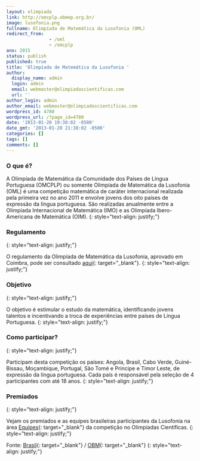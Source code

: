 ```yaml
---
layout: olimpiada 
link: http://omcplp.obmep.org.br/
image: lusofonia.png 
fullname: Olimpíada de Matemática da Lusofonia (OML) 
redirect_from: 
                - /oml
                - /omcplp
ano: 2015
status: publish
published: true
title: 'Olimpíada de Matemática da Lusofonia '
author:
  display_name: admin
  login: admin
  email: webmaster@olimpiadascientificas.com
  url: ''
author_login: admin
author_email: webmaster@olimpiadascientificas.com
wordpress_id: 4780
wordpress_url: /?page_id=4780
date: '2013-01-20 19:38:02 -0500'
date_gmt: '2013-01-20 21:38:02 -0500'
categories: []
tags: []
comments: []
---
```


### O que é?



A Olimpíada de Matemática da Comunidade dos Países de Língua Portuguesa (OMCPLP) ou somente Olimpíada de Matemática da Lusofonia (OML) é uma competição matemática de caráter internacional realizada pela primeira vez no
ano 2011 e envolve jovens dos oito países de expressão da língua portuguesa. São realizadas anualmente entre a Olimpíada Internacional de Matemática (IMO) e as Olimpíada Ibero-Americana de Matemática (OIM).
{: style="text-align: justify;"}



### Regulamento
{: style="text-align: justify;"}



O regulamento da Olimpíada de Matemática da Lusofonia, aprovado em Coimbra, pode ser consultado [aqui][2]{: target="_blank"}.
{: style="text-align: justify;"}



### Objetivo
{: style="text-align: justify;"}



O objetivo é estimular o estudo da matemática, identificando jovens talentos e incentivando a troca de experiências entre países de Língua Portuguesa.
{: style="text-align: justify;"}



### Como participar?
{: style="text-align: justify;"}



Participam desta competição os países: Angola, Brasil, Cabo Verde, Guiné-Bissau, Moçambique, Portugal, São Tomé e Principe e Timor Leste, de expressão da língua portuguesa. Cada país é responsável pela seleção de 4
participantes com até 18 anos.
{: style="text-align: justify;"}



### Premiados
{: style="text-align: justify;"}



Vejam os premiados e as equipes brasileiras participantes da Lusofonia na área [Equipes][3]{: target="_blank"} da competição no Olimpíadas Científicas.
{: style="text-align: justify;"}



Fonte: [Brasil][4]{: target="_blank"} / [OBM][1]{: target="_blank"}
{: style="text-align: justify;"}





[1]: http://www.obm.org.br/opencms/competicoes/internacionais/lusofonia.html "Lusofonia"
[2]: http://www.uc.pt/fctuc/dmat/oml/Regulamento "Regulamento"
[3]: /equipes-brasileiras/matematica/lusofonia/ "Equipes Brasileira"
[4]: http://www.brasil.gov.br/noticias/arquivos/2012/07/31/brasil-conquista-o-primeiro-lugar-nas-olimpiadas-de-matematica "Brasil"
